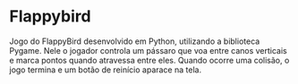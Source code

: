 # Flappybird
 Jogo do FlappyBird desenvolvido em Python, utilizando a biblioteca Pygame. Nele o jogador controla um pássaro que voa entre canos verticais e marca pontos quando atravessa entre eles. Quando ocorre uma colisão, o jogo termina e um botão de reinício aparace na tela.
